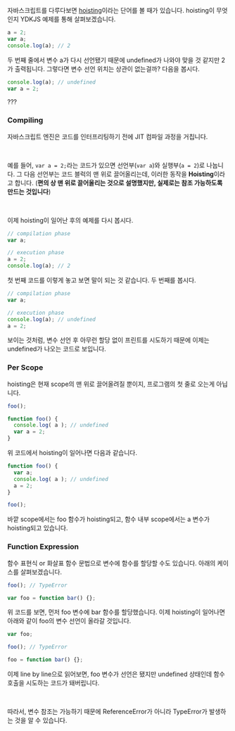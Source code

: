 자바스크립트를 다루다보면 [hoisting](https://developer.mozilla.org/ko/docs/Glossary/Hoisting)이라는 단어를 볼 때가 있습니다. hoisting이 무엇인지 YDKJS 예제를 통해 살펴보겠습니다.

```javascript
a = 2;
var a;
console.log(a); // 2
```

두 번째 줄에서 변수 a가 다시 선언됐기 때문에 undefined가 나와야 맞을 것 같지만 2가 출력됩니다. 그렇다면 변수 선언 위치는 상관이 없는걸까? 다음을 봅시다.

```javascript
console.log(a); // undefined
var a = 2;
```

???

### Compiling

자바스크립트 엔진은 코드를 인터프리팅하기 전에 JIT 컴파일 과정을 거칩니다.

&nbsp;

예를 들어, `var a = 2;`라는 코드가 있으면 선언부(`var a`)와 실행부(`a = 2`)로 나눕니다. 그 다음 선언부는 코드 블럭의 맨 위로 끌어올리는데, 이러한 동작을 **Hoisting**이라고 합니다. (**편의 상 맨 위로 끌어올리는 것으로 설명했지만, 실제로는 참조 가능하도록 만드는 것입니다**)

&nbsp;

이제 hoisting이 일어난 후의 예제를 다시 봅시다.

``` javascript
// compilation phase
var a;

// execution phase
a = 2;
console.log(a); // 2
```

첫 번째 코드를 이렇게 놓고 보면 말이 되는 것 같습니다. 두 번째를 봅시다.

```javascript
// compilation phase
var a;

// execution phase
console.log(a); // undefined
a = 2;
```

보이는 것처럼, 변수 선언 후 아무런 할당 없이 프린트를 시도하기 때문에 이제는 undefined가 나오는 코드로 보입니다.

### Per Scope

hoisting은 현재 scope의 맨 위로 끌어올려질 뿐이지, 프로그램의 첫 줄로 오는게 아닙니다.

```javascript
foo();

function foo() {
  console.log( a ); // undefined
  var a = 2;
}
```

위 코드에서 hoisting이 일어나면 다음과 같습니다.

```javascript
function foo() {
  var a;
  console.log( a ); // undefined
  a = 2;
}

foo();
```

바깥 scope에서는 foo 함수가 hoisting되고, 함수 내부 scope에서는 a 변수가 hoisting되고 있습니다.

### Function Expression

함수 표현식 or 화살표 함수 문법으로 변수에 함수를 할당할 수도 있습니다. 아래의 케이스를 살펴보겠습니다.

```javascript
foo(); // TypeError

var foo = function bar() {};
```

위 코드를 보면, 먼저 foo 변수에 bar 함수를 할당했습니다. 이제 hoisting이 일어나면 아래와 같이 foo의 변수 선언이 올라갈 것입니다.

```javascript
var foo;

foo(); // TypeError

foo = function bar() {};
```

이제 line by line으로 읽어보면, foo 변수가 선언은 됐지만 undefined 상태인데 함수 호출을 시도하는 코드가 돼버립니다.

&nbsp;

따라서, 변수 참조는 가능하기 때문에 ReferenceError가 아니라 TypeError가 발생하는 것을 알 수 있습니다.